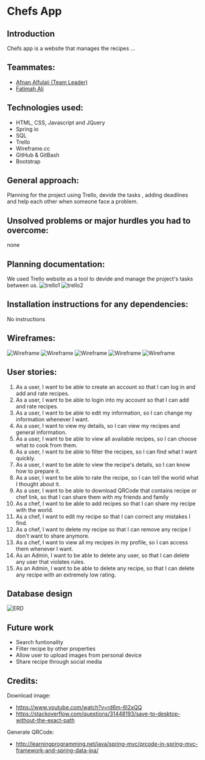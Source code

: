 # Chefs App
## Introduction
Chefs app is a website that manages the recipes ...
## Teammates:
* [Afnan Alfulaij (Team Leader)](https://github.com/AfnanAf)
* [Fatimah Ali](https://github.com/FatoomFQa)
## Technologies used:
* HTML, CSS, Javascript and JQuery
* Spring io
* SQL
* Trello
* Wireframe.cc
* GitHub & GitBash
* Bootstrap 
## General approach:
Planning for the project using Trello, devide the tasks , adding deadlines and help each other when someone face a problem. 
## Unsolved problems or major hurdles you had to overcome:
none
## Planning documentation:
We used Trello website as a tool to devide and manage the project's tasks between us.
![trello1](trello1.png)
![trello2](trello2.png)
## Installation instructions for any dependencies:
No instructions  
## Wireframes:
![Wireframe](wireframes/homeWireframe.png)
![Wireframe](wireframes/chefsWireframe.png)
![Wireframe](wireframes/userWireframe.png)
![Wireframe](wireframes/chefWireframe.png)
![Wireframe](wireframes/recipeWireframe.png)

## User stories:

1. As a user, I want to be able to create an account so that I can log in and add and rate recipes.
1. As a user, I want to be able to login into my account so that I can add and rate recipes.
1. As a user, I want to be able to edit my information, so I can change my information whenever I want.
1. As a user, I want to view my details, so I can view my recipes and general information.
1. As a user, I want to be able to view all available recipes, so I can choose what to cook from them.
1. As a user, I want to be able to filter the recipes, so I can find what I want quickly.
1. As a user, I want to be able to view the recipe's details, so I can know how to prepare it.
1. As a user, I want to be able to rate the recipe, so I can tell the world what I thought about it.
1. As a user, I want to be able to download QRCode that contains recipe or chef link, so that I can share them with my friends and family
1. As a chef, I want to be able to add recipes so that I can share my recipe with the world.
1. As a chef, I want to edit my recipe so that I can correct any mistakes  I find.
1. As a chef, I want to delete my recipe so that I can remove any recipe I don't want to share anymore.
1. As a chef, I want to view all my recipes in my profile, so I can access them whenever I want.
1. As an Admin, I want to be able to delete any user, so that I can delete any user that violates rules.
1. As an Admin, I want to be able to delete any recipe, so that I can delete any recipe with an extremely low rating.
## Database design
![ERD](ERDiagram-light.png)

## Future work
* Search funtionality 
* Filter recipe by other properties
* Allow user to upload images from personal device 
* Share recipe through social media 
## Credits:
Download image:
* https://www.youtube.com/watch?v=rd6m-6l2xQQ
* https://stackoverflow.com/questions/31448193/save-to-desktop-without-the-exact-path

Generate QRCode:
* http://learningprogramming.net/java/spring-mvc/qrcode-in-spring-mvc-framework-and-spring-data-jpa/



